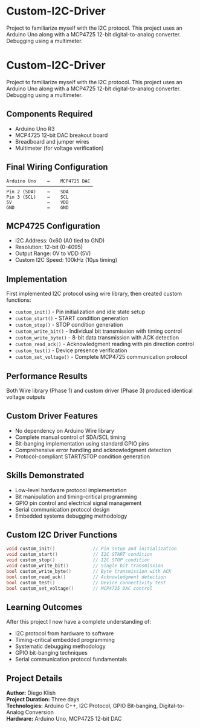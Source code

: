 # Custom-I2C-Driver
Project to familiarize myself with the I2C protocol. This project uses an Arduino Uno along with a MCP4725 12-bit digital-to-analog converter. Debugging using a multimeter.

# Custom-I2C-Driver

Project to familiarize myself with the I2C protocol. This project uses an Arduino Uno along with a MCP4725 12-bit digital-to-analog converter. Debugging using a multimeter.

## Components Required
- Arduino Uno R3
- MCP4725 12-bit DAC breakout board
- Breadboard and jumper wires
- Multimeter (for voltage verification)

## Final Wiring Configuration
```
Arduino Uno    →    MCP4725 DAC
────────────────────────────────
Pin 2 (SDA)    →    SDA
Pin 3 (SCL)    →    SCL  
5V             →    VDD
GND            →    GND
```

## MCP4725 Configuration
- I2C Address: 0x60 (A0 tied to GND)
- Resolution: 12-bit (0-4095)
- Output Range: 0V to VDD (5V)
- Custom I2C Speed: 100kHz (10μs timing)

## Implementation

First implemented I2C protocol using wire library, then created custom functions:

- `custom_init()` - Pin initialization and idle state setup
- `custom_start()` - START condition generation
- `custom_stop()` - STOP condition generation
- `custom_write_bit()` - Individual bit transmission with timing control
- `custom_write_byte()` - 8-bit data transmission with ACK detection
- `custom_read_ack()` - Acknowledgment reading with pin direction control
- `custom_test()` - Device presence verification
- `custom_set_voltage()` - Complete MCP4725 communication protocol

## Performance Results

Both Wire library (Phase 1) and custom driver (Phase 3) produced identical voltage outputs

## Custom Driver Features

- No dependency on Arduino Wire library
- Complete manual control of SDA/SCL timing
- Bit-banging implementation using standard GPIO pins
- Comprehensive error handling and acknowledgment detection
- Protocol-compliant START/STOP condition generation

## Skills Demonstrated

- Low-level hardware protocol implementation
- Bit manipulation and timing-critical programming
- GPIO pin control and electrical signal management
- Serial communication protocol design
- Embedded systems debugging methodology

## Custom I2C Driver Functions

```cpp
void custom_init()              // Pin setup and initialization
void custom_start()             // I2C START condition
void custom_stop()              // I2C STOP condition  
void custom_write_bit()         // Single bit transmission
bool custom_write_byte()        // Byte transmission with ACK
bool custom_read_ack()          // Acknowledgment detection
bool custom_test()              // Device connectivity test
bool custom_set_voltage()       // MCP4725 DAC control
```

## Learning Outcomes

After this project I now have a complete understanding of:
- I2C protocol from hardware to software
- Timing-critical embedded programming
- Systematic debugging methodology
- GPIO bit-banging techniques
- Serial communication protocol fundamentals

## Project Details

**Author:** Diego Klish  
**Project Duration:** Three days  
**Technologies:** Arduino C++, I2C Protocol, GPIO Bit-banging, Digital-to-Analog Conversion  
**Hardware:** Arduino Uno, MCP4725 12-bit DAC